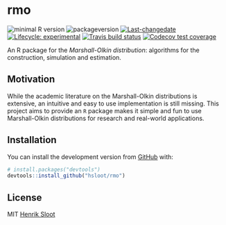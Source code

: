 
<!-- README.md is generated from README.Rmd. Please edit that file -->

# rmo

<!-- badges: start -->

![minimal R
version](https://img.shields.io/badge/R%3E%3D-3.6.1-6666ff.svg)
![packageversion](https://img.shields.io/badge/Package%20version-0.0.0.9000-orange.svg?style=flat-square)
[![Last-changedate](https://img.shields.io/badge/last%20change-2019--10--02-yellowgreen.svg)](/commits/master)
[![Lifecycle:
experimental](https://img.shields.io/badge/lifecycle-experimental-orange.svg)](https://www.tidyverse.org/lifecycle/#experimental)
[![Travis build
status](https://travis-ci.org/hsloot/rmo.svg?branch=master)](https://travis-ci.org/hsloot/rmo)
[![Codecov test
coverage](https://codecov.io/gh/hsloot/rmo/branch/master/graph/badge.svg)](https://codecov.io/gh/hsloot/rmo?branch=master)
<!-- badges: end -->

An R package for the *Marshall-Olkin distribution*: algorithms for the
construction, simulation and estimation.

## Motivation

While the academic literature on the Marshall-Olkin distributions is
extensive, an intuitive and easy to use implementation is still missing.
This project aims to provide an `R` package makes it simple and fun to
use Marshall-Olkin distributions for research and real-world
applications.

## Installation

You can install the development version from
[GitHub](https://github.com/) with:

``` r
# install.packages("devtools")
devtools::install_github("hsloot/rmo")
```

## License

MIT [Henrik Sloot]()
